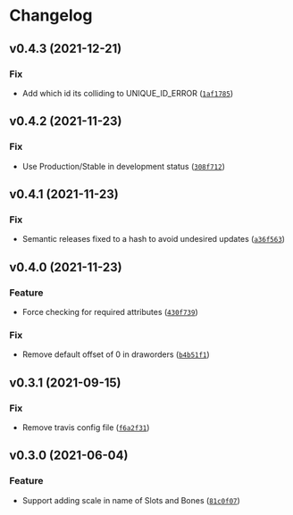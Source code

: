 # Changelog

<!--next-version-placeholder-->

## v0.4.3 (2021-12-21)
### Fix
* Add which id its colliding to UNIQUE_ID_ERROR ([`1af1785`](https://github.com/socialpoint-labs/spine-json-lib/commit/1af17853d427a9c10fed8fe7a513ac24c75ffb85))

## v0.4.2 (2021-11-23)
### Fix
* Use Production/Stable in development status ([`308f712`](https://github.com/socialpoint-labs/spine-json-lib/commit/308f7123f2e6b1bdc74192a4afd4a3f67c6d7ac9))

## v0.4.1 (2021-11-23)
### Fix
* Semantic releases fixed to a hash to avoid undesired updates ([`a36f563`](https://github.com/socialpoint-labs/spine-json-lib/commit/a36f56376c0a915ea9d38ceddf74a374bdb4b79e))

## v0.4.0 (2021-11-23)
### Feature
* Force checking for required attributes ([`430f739`](https://github.com/socialpoint-labs/spine-json-lib/commit/430f73935fb75f64b8710222c59adc191a567ab9))

### Fix
* Remove default offset of 0 in draworders ([`b4b51f1`](https://github.com/socialpoint-labs/spine-json-lib/commit/b4b51f1006d1112173a1f5332bc9f24ee49e8090))

## v0.3.1 (2021-09-15)
### Fix
* Remove travis config file ([`f6a2f31`](https://github.com/socialpoint-labs/spine-json-lib/commit/f6a2f310b5679fd9c0a7131c3c31e0ea887e6525))

## v0.3.0 (2021-06-04)
### Feature
* Support adding scale in name of Slots and Bones ([`81c0f07`](https://github.com/socialpoint-labs/spine-json-lib/commit/81c0f0723625c8dca49a592c151a3502a9388200))

